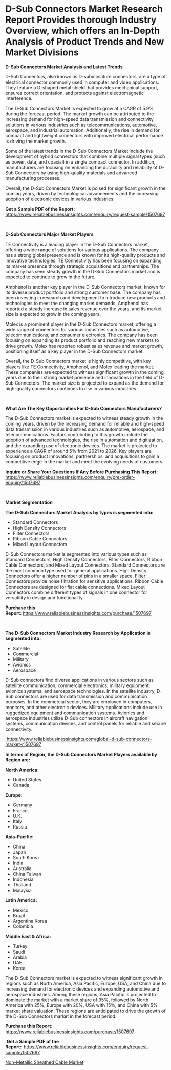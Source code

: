 <p><h1>D-Sub Connectors Market Research Report Provides thorough Industry Overview, which offers an In-Depth Analysis of Product Trends and New Market Divisions</h1></p><p><strong>D-Sub Connectors Market Analysis and Latest Trends</strong></p>
<p><p>D-Sub Connectors, also known as D-subminiature connectors, are a type of electrical connector commonly used in computer and video applications. They feature a D-shaped metal shield that provides mechanical support, ensures correct orientation, and protects against electromagnetic interference.</p><p>The D-Sub Connectors Market is expected to grow at a CAGR of 5.9% during the forecast period. The market growth can be attributed to the increasing demand for high-speed data transmission and connectivity solutions in various industries such as telecommunications, automotive, aerospace, and industrial automation. Additionally, the rise in demand for compact and lightweight connectors with improved electrical performance is driving the market growth.</p><p>Some of the latest trends in the D-Sub Connectors Market include the development of hybrid connectors that combine multiple signal types (such as power, data, and coaxial) in a single compact connector. In addition, manufacturers are focusing on enhancing the durability and reliability of D-Sub Connectors by using high-quality materials and advanced manufacturing processes.</p><p>Overall, the D-Sub Connectors Market is poised for significant growth in the coming years, driven by technological advancements and the increasing adoption of electronic devices in various industries.</p></p>
<p><strong>Get a Sample PDF of the Report:&nbsp;</strong> <a href="https://www.reliablebusinessinsights.com/enquiry/request-sample/1507697">https://www.reliablebusinessinsights.com/enquiry/request-sample/1507697</a></p>
<p>&nbsp;</p>
<p><strong>D-Sub Connectors Major Market Players</strong></p>
<p><p>TE Connectivity is a leading player in the D-Sub Connectors market, offering a wide range of solutions for various applications. The company has a strong global presence and is known for its high-quality products and innovative technologies. TE Connectivity has been focusing on expanding its market presence through strategic acquisitions and partnerships. The company has seen steady growth in the D-Sub Connectors market and is expected to continue to grow in the future.</p><p>Amphenol is another key player in the D-Sub Connectors market, known for its diverse product portfolio and strong customer base. The company has been investing in research and development to introduce new products and technologies to meet the changing market demands. Amphenol has reported a steady increase in sales revenue over the years, and its market size is expected to grow in the coming years.</p><p>Molex is a prominent player in the D-Sub Connectors market, offering a wide range of connectors for various industries such as automotive, telecommunications, and consumer electronics. The company has been focusing on expanding its product portfolio and reaching new markets to drive growth. Molex has reported robust sales revenue and market growth, positioning itself as a key player in the D-Sub Connectors market. </p><p>Overall, the D-Sub Connectors market is highly competitive, with key players like TE Connectivity, Amphenol, and Molex leading the market. These companies are expected to witness significant growth in the coming years due to their strong market presence and innovations in the field of D-Sub Connectors. The market size is projected to expand as the demand for high-quality connectors continues to rise in various industries.</p></p>
<p>&nbsp;</p>
<p><strong>What Are The Key Opportunities For D-Sub Connectors Manufacturers?</strong></p>
<p><p>The D-Sub Connectors market is expected to witness steady growth in the coming years, driven by the increasing demand for reliable and high-speed data transmission in various industries such as automotive, aerospace, and telecommunications. Factors contributing to this growth include the adoption of advanced technologies, the rise in automation and digitization, and the expanding use of electronic devices. The market is projected to experience a CAGR of around 5% from 2021 to 2026. Key players are focusing on product innovations, partnerships, and acquisitions to gain a competitive edge in the market and meet the evolving needs of customers.</p></p>
<p><strong>Inquire or Share Your Questions If Any Before Purchasing This Report:</strong> <a href="https://www.reliablebusinessinsights.com/enquiry/pre-order-enquiry/1507697">https://www.reliablebusinessinsights.com/enquiry/pre-order-enquiry/1507697</a></p>
<p>&nbsp;</p>
<p><strong>Market Segmentation</strong></p>
<p><strong>The D-Sub Connectors Market Analysis by types is segmented into:</strong></p>
<p><ul><li>Standard Connectors</li><li>High Density Connectors</li><li>Filter Connectors</li><li>Ribbon Cable Connectors</li><li>Mixed Layout Connectors</li></ul></p>
<p><p>D-Sub Connectors market is segmented into various types such as Standard Connectors, High Density Connectors, Filter Connectors, Ribbon Cable Connectors, and Mixed Layout Connectors. Standard Connectors are the most common type used for general applications. High Density Connectors offer a higher number of pins in a smaller space. Filter Connectors provide noise filtration for sensitive applications. Ribbon Cable Connectors are designed for flat cable connections. Mixed Layout Connectors combine different types of signals in one connector for versatility in design and functionality.</p></p>
<p><strong>Purchase this Report:&nbsp;</strong><a href="https://www.reliablebusinessinsights.com/purchase/1507697">https://www.reliablebusinessinsights.com/purchase/1507697</a></p>
<p>&nbsp;</p>
<p><strong>The D-Sub Connectors Market Industry Research by Application is segmented into:</strong></p>
<p><ul><li>Satellite</li><li>Commercial</li><li>Military</li><li>Avionics</li><li>Aerospace</li></ul></p>
<p><p>D-Sub connectors find diverse applications in various sectors such as satellite communication, commercial electronics, military equipment, avionics systems, and aerospace technologies. In the satellite industry, D-Sub connectors are used for data transmission and communication purposes. In the commercial sector, they are employed in computers, monitors, and other electronic devices. Military applications include use in ruggedized equipment and communication systems. Avionics and aerospace industries utilize D-Sub connectors in aircraft navigation systems, communication devices, and control panels for reliable and secure connectivity.</p></p>
<p><a href="https://www.reliablebusinessinsights.com/global-d-sub-connectors-market-r1507697">&nbsp;https://www.reliablebusinessinsights.com/global-d-sub-connectors-market-r1507697</a></p>
<p><strong>In terms of Region, the D-Sub Connectors Market Players available by Region are:</strong></p>
<p>
    <p> <strong> North America: </strong>
        <ul>
            <li>United States</li>
            <li>Canada</li>
        </ul>
        </p> 
    <p> <strong> Europe: </strong>
        <ul>
            <li>Germany</li>
            <li>France</li>
            <li>U.K.</li>
            <li>Italy</li>
            <li>Russia</li>
        </ul>
        </p> 
    <p> <strong> Asia-Pacific: </strong>
        <ul>
            <li>China</li>
            <li>Japan</li>
            <li>South Korea</li>
            <li>India</li>
            <li>Australia</li>
            <li>China Taiwan</li>
            <li>Indonesia</li>
            <li>Thailand</li>
            <li>Malaysia</li>
        </ul>
        </p> 
    <p> <strong> Latin America: </strong>
        <ul>
            <li>Mexico</li>
            <li>Brazil</li>
            <li>Argentina Korea</li>
            <li>Colombia</li>
        </ul>
        </p> 
    <p> <strong> Middle East & Africa: </strong>
        <ul>
            <li>Turkey</li>
            <li>Saudi</li>
            <li>Arabia</li>
            <li>UAE</li>
            <li>Korea</li>
        </ul>
    </p>
    </p>
<p><p>The D-Sub Connectors market is expected to witness significant growth in regions such as North America, Asia Pacific, Europe, USA, and China due to increasing demand for electronic devices and expanding automotive and aerospace industries. Among these regions, Asia Pacific is projected to dominate the market with a market share of 35%, followed by North America with 25%, Europe with 20%, USA with 15%, and China with 5% market share valuation. These regions are anticipated to drive the growth of the D-Sub Connectors market in the forecast period.</p></p>
<p><strong>Purchase this Report: </strong><a href="https://www.reliablebusinessinsights.com/purchase/1507697">https://www.reliablebusinessinsights.com/purchase/1507697</a></p>
<p>&nbsp;<strong>Get a Sample PDF of the Report:&nbsp;&nbsp;</strong><a href="https://www.reliablebusinessinsights.com/enquiry/request-sample/1507697">https://www.reliablebusinessinsights.com/enquiry/request-sample/1507697</a></p>
<p><strong></strong></p>
<p><p><a href="https://github.com/DougSchmidt26/Market-Research-Report-List-1/blob/main/non-metallic-sheathed-cable-market.md">Non-Metallic Sheathed Cable Market</a></p></p>